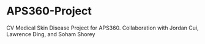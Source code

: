 # APS360-Project
CV Medical Skin Disease Project for APS360.  Collaboration with Jordan Cui, Lawrence Ding, and Soham Shorey

